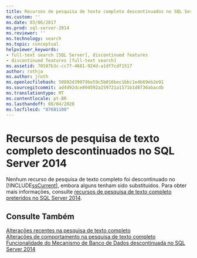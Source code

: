 ```yaml
---
title: Recursos de pesquisa de texto completo descontinuados no SQL Server 2014 | Microsoft Docs
ms.custom: ''
ms.date: 03/06/2017
ms.prod: sql-server-2014
ms.reviewer: ''
ms.technology: search
ms.topic: conceptual
helpviewer_keywords:
- full-text search [SQL Server], discontinued features
- discontinued features [full-text search]
ms.assetid: 70587b3c-cc77-4681-924d-a1df7cdf1517
author: rothja
ms.author: jroth
ms.openlocfilehash: 50892d39079be59c5b016bec1bbc1e4b69eb2e91
ms.sourcegitcommit: ad4d92dce894592a259721a1571b1d8736abacdb
ms.translationtype: MT
ms.contentlocale: pt-BR
ms.lasthandoff: 08/04/2020
ms.locfileid: "87681100"
---
```

# <a name="discontinued-full-text-search-features-in-sql-server-2014"></a>Recursos de pesquisa de texto completo descontinuados no SQL Server 2014
  Nenhum recurso de pesquisa de texto completo foi descontinuado no [!INCLUDE[ssCurrent](../includes/sscurrent-md.md)], embora alguns tenham sido substituídos. Para obter mais informações, consulte [recursos de pesquisa de texto completo preteridos no SQL Server 2014](../relational-databases/search/deprecated-full-text-search-features-in-sql-server-2016.md).  
  
## <a name="see-also"></a>Consulte Também  
 [Alterações recentes na pesquisa de texto completo](breaking-changes-to-full-text-search.md)   
 [Alterações de comportamento na pesquisa de texto completo](behavior-changes-to-full-text-search.md)   
 [Funcionalidade do Mecanismo de Banco de Dados descontinuada no SQL Server 2014](discontinued-database-engine-functionality-in-sql-server-2016.md)  
  
  
